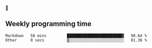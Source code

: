 🐸

## Weekly programming time
<!--START_SECTION:waka-->

```text
Markdown   58 mins         ████████████████████████▓   98.64 %
Other      0 secs          ▒░░░░░░░░░░░░░░░░░░░░░░░░   01.36 %
```

<!--END_SECTION:waka-->
